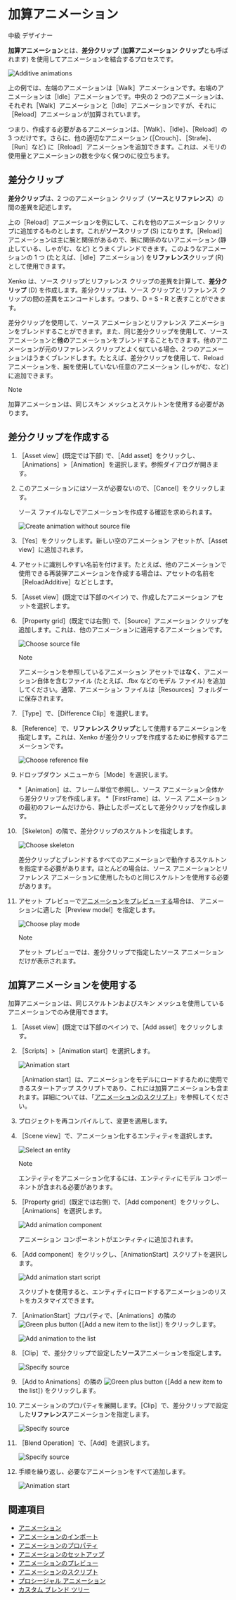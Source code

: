 # 加算アニメーション

<span class="label label-doc-level">中級</span>
<span class="label label-doc-audience">デザイナー</span>

**加算アニメーション**とは、**差分クリップ** (**加算アニメーション クリップ**とも呼ばれます) を使用してアニメーションを結合するプロセスです。

![Additive animations](media/animations-additive-sample.gif)

上の例では、左端のアニメーションは［Walk］アニメーションです。右端のアニメーションは［Idle］アニメーションです。中央の 2 つのアニメーションは、それぞれ［Walk］アニメーションと［Idle］アニメーションですが、それに［Reload］アニメーションが加算されています。

つまり、作成する必要があるアニメーションは、［Walk］、［Idle］、［Reload］の 3 つだけです。さらに、他の適切なアニメーション (［Crouch］、［Strafe］、［Run］など) に［Reload］アニメーションを追加できます。これは、メモリの使用量とアニメーションの数を少なく保つのに役立ちます。

## 差分クリップ

**差分クリップ**は、2 つのアニメーション クリップ（**ソース**と**リファレンス**）の間の差異を記述します。

上の［Reload］アニメーションを例にして、これを他のアニメーション クリップに追加するものとします。これが**ソース**クリップ (S) になります。［Reload］アニメーションは主に腕と関係があるので、腕に関係のないアニメーション (静止している、しゃがむ、など) とうまくブレンドできます。このようなアニメーションの 1 つ (たとえば、［Idle］アニメーション) を**リファレンス**クリップ (R) として使用できます。

Xenko は、ソース クリップとリファレンス クリップの差異を計算して、**差分クリップ** (D) を作成します。差分クリップは、ソース クリップとリファレンス クリップの間の差異をエンコードします。つまり、D = S - R と表すことができます。

差分クリップを使用して、ソース アニメーションとリファレンス アニメーションをブレンドすることができます。また、同じ差分クリップを使用して、ソース アニメーションと**他の**アニメーションをブレンドすることもできます。他のアニメーションが元のリファレンス クリップとよく似ている場合、2 つのアニメーションはうまくブレンドします。たとえば、差分クリップを使用して、Reload アニメーションを、腕を使用していない任意のアニメーション (しゃがむ、など) に追加できます。

>[!NOTE]
>加算アニメーションは、同じスキン メッシュとスケルトンを使用する必要があります。

## 差分クリップを作成する

1. ［Asset view］(既定では下部) で、［Add asset］をクリックし、［Animations］>［Animation］を選択します。参照ダイアログが開きます。

2. このアニメーションにはソースが必要ないので、［Cancel］をクリックします。

    ソース ファイルなしでアニメーションを作成する確認を求められます。

    ![Create animation without source file](media/create-animation-without-source-file.png)

3. ［Yes］をクリックします。新しい空のアニメーション アセットが、［Asset view］に追加されます。

4. アセットに識別しやすい名前を付けます。たとえば、他のアニメーションで使用できる再装弾アニメーションを作成する場合は、アセットの名前を［ReloadAdditive］などとします。

5. ［Asset view］(既定では下部のペイン) で、作成したアニメーション アセットを選択します。

6. ［Property grid］(既定では右側) で、［Source］アニメーション クリップを追加します。これは、他のアニメーションに適用するアニメーションです。

    ![Choose source file](media/animations-additive-animations-1.png)

     >[!NOTE]
     >アニメーションを参照しているアニメーション アセットでは**なく**、アニメーション自体を含むファイル (たとえば、.fbx などのモデル ファイル) を追加してください。通常、アニメーション ファイルは［Resources］フォルダーに保存されます。

7. ［Type］で、［Difference Clip］を選択します。

8. ［Reference］で、**リファレンス クリップ**として使用するアニメーションを指定します。これは、Xenko が差分クリップを作成するために参照するアニメーションです。

    ![Choose reference file](media/animations-additive-animations-2.png)

9. ドロップダウン メニューから［Mode］を選択します。

    *［Animation］は、フレーム単位で参照し、ソース アニメーション全体から差分クリップを作成します。
    *［FirstFrame］は、ソース アニメーションの最初のフレームだけから、静止したポーズとして差分クリップを作成します。

10. ［Skeleton］の隣で、差分クリップのスケルトンを指定します。

    ![Choose skeleton](media/animations-additive-animations-3.png)

    差分クリップとブレンドするすべてのアニメーションで動作するスケルトンを指定する必要があります。ほとんどの場合は、ソース アニメーションとリファレンス アニメーションに使用したものと同じスケルトンを使用する必要があります。

11. アセット プレビューで[アニメーションをプレビューする](preview-animations.md)場合は、
アニメーションに適した［Preview model］を指定します。

    ![Choose play mode](media/animations-additive-animations-4.png)

    >[!NOTE]
    >アセット プレビューでは、差分クリップで指定したソース アニメーションだけが表示されます。

## 加算アニメーションを使用する

加算アニメーションは、同じスケルトンおよびスキン メッシュを使用しているアニメーションでのみ使用できます。

1. ［Asset view］(既定では下部のペイン) で、［Add asset］をクリックします。

2. ［Scripts］>［Animation start］を選択します。

    ![Animation start](media/animations-additive-animations-animation-start.png)

    ［Animation start］は、アニメーションをモデルにロードするために使用できるスタートアップ スクリプトであり、これには加算アニメーションも含まれます。詳細については、「[アニメーションのスクリプト](animation-scripts.md)」を参照してください。

3. プロジェクトを再コンパイルして、変更を適用します。

4. ［Scene view］で、アニメーション化するエンティティを選択します。

    ![Select an entity](media/animations-use-3d-animations-select-entity.png)

    >[!NOTE]
    >エンティティをアニメーション化するには、エンティティにモデル コンポーネントが含まれる必要があります。

5. ［Property grid］(既定では右側) で、［Add component］をクリックし、［Animations］を選択します。

    ![Add animation component](media/animations-use-3d-animations-add-animation-component.png)

    アニメーション コンポーネントがエンティティに追加されます。

6. ［Add component］をクリックし、［AnimationStart］スクリプトを選択します。

    ![Add animation start script](media/add-animation-start-script.png)

    スクリプトを使用すると、エンティティにロードするアニメーションのリストをカスタマイズできます。

7. ［AnimationStart］プロパティで、［Animations］の隣の ![Green plus button](~/manual/game-studio/media/green-plus-icon.png) (［Add a new item to the list］) をクリックします。

    ![Add animation to the list](media/add-animation-to-list.png)

8. ［Clip］で、差分クリップで設定した**ソース**アニメーションを指定します。

    ![Specify source](media/specify-clip-1.png)

9. ［Add to Animations］の隣の ![Green plus button](~/manual/game-studio/media/green-plus-icon.png) (［Add a new item to the list］) をクリックします。

10. アニメーションのプロパティを展開します。［Clip］で、差分クリップで設定した**リファレンス**アニメーションを指定します。

    ![Specify source](media/specify-clip-2.png)

11. ［Blend Operation］で、［Add］を選択します。

    ![Specify source](media/type-additive.png)

12. 手順を繰り返し、必要なアニメーションをすべて追加します。

    ![Animation start](media/animations-additive-animations-start2.png)

## 関連項目

* [アニメーション](index.md)
* [アニメーションのインポート](import-animations.md)
* [アニメーションのプロパティ](animation-properties.md)
* [アニメーションのセットアップ](set-up-animations.md)
* [アニメーションのプレビュー](preview-animations.md)
* [アニメーションのスクリプト](animation-scripts.md)
* [プロシージャル アニメーション](procedural-animation.md)
* [カスタム ブレンド ツリー](custom-blend-trees.md)
